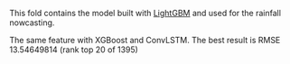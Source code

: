 This fold contains the model built with [LightGBM](http://lightgbm.readthedocs.io/en/latest/) and used for the rainfall nowcasting.

The same feature with XGBoost and ConvLSTM. The best result is RMSE 13.54649814 (rank top 20 of 1395)
